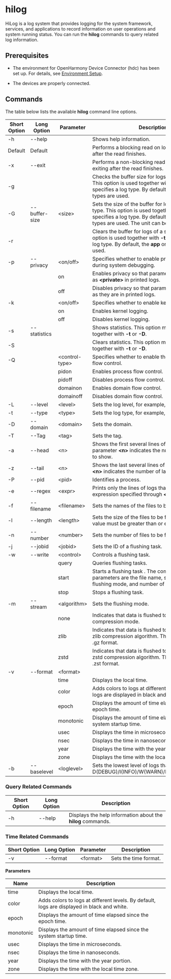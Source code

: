 # hilog


HiLog is a log system that provides logging for the system framework, services, and applications to record information on user operations and system running status. You can run the **hilog** commands to query related log information.


## Prerequisites

- The environment for OpenHarmony Device Connector (hdc) has been set up. For details, see [Environment Setup](hdc.md#environment-setup).

- The devices are properly connected.


## Commands

The table below lists the available **hilog** command line options.

| Short Option| Long Option| Parameter| Description| 
| -------- | -------- | -------- | -------- |
| -h | --help |  | Shows help information.| 
| Default| Default|  | Performs a blocking read on logs, with no exiting after the read finishes.| 
| -x | --exit |  | Performs a non-blocking read on logs, with exiting after the read finishes.| 
| -g |  |  | Checks the buffer size for logs of a specified type. This option is used together with **-t**, which specifies a log type. By default, the **app** or **core** types are used.| 
| -G | --buffer-size | &lt;size&gt; | Sets the size of the buffer for logs of a specified type. This option is used together with **-t**, which specifies a log type. By default, the **app** or **core** types are used. The unit can be B, KB, MB, or GB.| 
| -r |  |  | Clears the buffer for logs of a specified type. This option is used together with **-t**, which specifies a log type. By default, the **app** or **core** types are used.| 
| -p | --privacy | &lt;on/off&gt; | Specifies whether to enable privacy for logs during system debugging.| 
|  |  | on | Enables privacy so that parameters are displayed as **\<private>** in printed logs.| 
|  |  | off | Disables privacy so that parameters are displayed as they are in printed logs.| 
| -k |  | &lt;on/off&gt; | Specifies whether to enable kernel logging.| 
|  |  | on | Enables kernel logging.| 
|  |  | off | Disables kernel logging.| 
| -s | --statistics |  | Shows statistics. This option must be used together with **-t** or **-D**.| 
| -S |  |  | Clears statistics. This option must be used together with **-t** or **-D**.| 
| -Q |  | &lt;control-type&gt; | Specifies whether to enable the default quota for flow control.| 
|  |  | pidon | Enables process flow control.| 
|  |  | pidoff | Disables process flow control.| 
|  |  | domainon | Enables domain flow control.| 
|  |  | domainoff | Disables domain flow control.| 
| -L | --level | &lt;level&gt; | Sets the log level, for example, **-L D/I/W/E/F**.| 
| -t | --type | &lt;type&gt; | Sets the log type, for example, **-t app core init**.| 
| -D | --domain | &lt;domain&gt; | Sets the domain.| 
| -T | --Tag | &lt;tag&gt; | Sets the tag.| 
| -a | --head | &lt;n&gt; | Shows the first several lines of logs.The parameter **\<n>** indicates the number of first lines to show.| 
| -z | --tail | &lt;n&gt; | Shows the last several lines of logs.The parameter **\<n>** indicates the number of last lines to show.| 
| -P | --pid | &lt;pid&gt; | Identifies a process.| 
| -e | --regex | &lt;expr&gt; | Prints only the lines of logs that match the regular expression specified through **\<expr>**.| 
| -f | --filename | &lt;filename&gt; | Sets the names of the files to be flushed to disk.| 
| -l | --length | &lt;length&gt; | Sets the size of the files to be flushed to disk. The value must be greater than or equal to 64 KB.| 
| -n | --number | &lt;number&gt; | Sets the number of files to be flushed to disk.| 
| -j | --jobid | &lt;jobid&gt; | Sets the ID of a flushing task.| 
| -w | --write | &lt;control&gt; | Controls a flushing task.| 
|  |  | query | Queries flushing tasks.| 
|  |  | start | Starts a flushing task . The command line parameters are the file name, size of a single file, flushing mode, and number of rotated files.| 
|  |  | stop | Stops a flushing task.| 
| -m | --stream | &lt;algorithm&gt; | Sets the flushing mode.| 
|  |  | none | Indicates that data is flushed to disks in non-compression mode.| 
|  |  | zlib | Indicates that data is flushed to disks using the zlib compression algorithm. The flushed file is in .gz format.| 
|  |  | zstd | Indicates that data is flushed to disks using the zstd compression algorithm. The flushed file is in .zst format.| 
| -v | --format | &lt;format&gt; |  | 
|  |  | time | Displays the local time.| 
|  |  | color | Adds colors to logs at different levels. By default, logs are displayed in black and white.| 
|  |  | epoch | Displays the amount of time elapsed since the epoch time.| 
|  |  | monotonic | Displays the amount of time elapsed since the system startup time.| 
|  |  | usec | Displays the time in microseconds.| 
|  |  | nsec | Displays the time in nanoseconds.| 
|  |  | year | Displays the time with the year portion.| 
|  |  | zone | Displays the time with the local time zone.| 
| -b | --baselevel | &lt;loglevel&gt; | Sets the lowest level of logs that can be printed: D(DEBUG)/I(INFO)/W(WARN)/E(ERROR)/F(FATAL).| 


### Query Related Commands

| Short Option| Long Option| Description| 
| -------- | -------- | -------- |
| -h | --help | Displays the help information about the **hilog** commands.| 


### Time Related Commands

| Short Option| Long Option| Parameter| Description| 
| -------- | -------- | -------- | -------- |
| -v | --format | &lt;format&gt; | Sets the time format.| 

**Parameters**

| Name| Description| 
| -------- | -------- |
| time | Displays the local time.| 
| color | Adds colors to logs at different levels. By default, logs are displayed in black and white.| 
| epoch | Displays the amount of time elapsed since the epoch time.| 
| monotonic | Displays the amount of time elapsed since the system startup time.| 
| usec | Displays the time in microseconds.| 
| nsec | Displays the time in nanoseconds.| 
| year | Displays the time with the year portion.| 
| zone | Displays the time with the local time zone.| 
<!--no_check-->